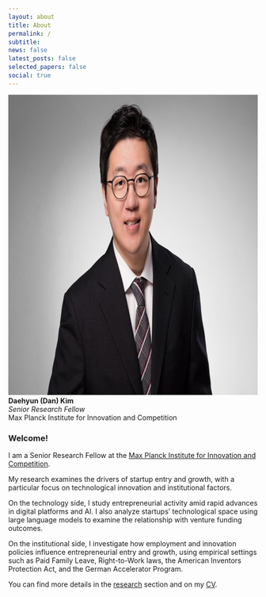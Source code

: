 ```yaml
---
layout: about
title: About
permalink: /
subtitle:
news: false
latest_posts: false
selected_papers: false
social: true
---
```


<div class="about-hero">
<div class="left">
  <img src="/assets/img/prof_pic.jpeg" alt="Daehyun (Dan) Kim">
  <div class="caption">
    <strong>Daehyun (Dan) Kim</strong><br>
    <em>Senior Research Fellow</em><br>
    Max Planck Institute for Innovation and Competition
  </div>
</div>

<div class="right">
  <h3>Welcome!</h3>

  <p>I am a Senior Research Fellow at the
  <a href="https://www.ip.mpg.de/en/">Max Planck Institute for Innovation and Competition</a>.</p>

  <p>My research examines the drivers of startup entry and growth, with a particular focus on technological innovation and institutional factors.</p>

  <p>On the technology side, I study entrepreneurial activity amid rapid advances in digital platforms and AI. I also analyze startups’ technological space using large language models to examine the relationship with venture funding outcomes.</p>

  <p>On the institutional side, I investigate how employment and innovation policies influence entrepreneurial entry and growth, using empirical settings such as Paid Family Leave, Right-to-Work laws, the American Inventors Protection Act, and the German Accelerator Program.</p>

  <p>You can find more details in the <a href="./research">research</a> section and on my <a href="./cv">CV</a>.</p>
</div>
</div>
